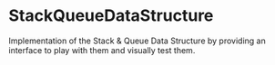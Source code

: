 # StackQueueDataStructure
Implementation of the Stack &amp; Queue Data Structure by providing an interface to play with them and visually test them.
